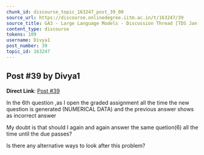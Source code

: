 ```yaml
---
chunk_id: discourse_topic_163247_post_39_00
source_url: https://discourse.onlinedegree.iitm.ac.in/t/163247/39
source_title: GA3 - Large Language Models - Discussion Thread [TDS Jan 2025]
content_type: discourse
tokens: 109
username: Divya1
post_number: 39
topic_id: 163247
---
```


## Post #39 by Divya1

**Direct Link**: [Post #39](https://discourse.onlinedegree.iitm.ac.in/t/163247/39)

In the 6th question ,as I open the graded assignment all the time the new question is generated (NUMERICAL DATA) and the previous answer shows as incorrect answer

My doubt is that should I again and again answer the same quetion(6) all the time until the due passes?

Is there any alternative ways to look after this problem?
